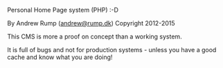 Personal Home Page system (PHP) :-D

By Andrew Rump (andrew@rump.dk) Copyright 2012-2015

This CMS is more a proof on concept than a working system.

It is full of bugs and not for production systems -
unless you have a good cache and know what you are doing!
